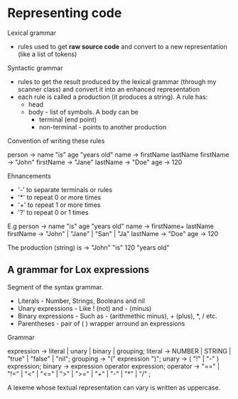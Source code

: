 # Representing code

Lexical grammar
  * rules used to get **raw source code** and convert to a new representation (like a list of tokens)

Syntactic grammar
  * rules to get the result produced by the lexical grammar (through my scanner class) and convert it into an enhanced representation
  * each rule is called a production (it produces a string). A rule has:
    * head
    * body - list of symbols. A body can be
      * terminal (end point)
      * non-terminal - points to another production

Convention of writing these rules

person      -> name "is" age "years old"
name      -> firstName lastName
firstName -> "John"
firstName -> "Jane"
lastName -> "Doe"
age     -> 120

Ehnancements
  * '-' to separate terminals or rules
  * '*' to repeat 0 or more times
  * '+' to repeat 1 or more times
  * '?' to repeat 0 or 1 times

E.g
person    -> name "is" age "years old"
name      -> firstName+ lastName
firstName -> "John" | "Jane" | "San" | "Ja"
lastName  -> "Doe"
age       -> 120

The production (string) is -> "John" "is" 120 "years old"

## A grammar for Lox expressions

Segment of the syntax grammar.

* Literals - Number, Strings, Booleans and nil
* Unary expressions - Like ! (not) and - (minus)
* Binary expressions - Such as - (arithmethic minus), + (plus), *, / etc.
* Parentheses - pair of ( ) wrapper arround an expressions

Grammar

expression      -> literal | unary | binary | grouping;
literal         -> NUMBER | STRING | "true" | "false" | "nil";
grouping        -> "(" expression ")";
unary           -> ( "!" | "-" ) expression;
binary          -> expression operator expression;
operator        ->  "==" | "!=" | "<" | "<=" | ">" | ">=" | "+"  | "-"  | "*" | "/" ;

A lexeme whose textual representation can vary is written as uppercase.

